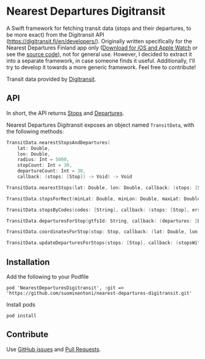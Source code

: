 
# Nearest Departures Digitransit

A Swift framework for fetching transit data (stops and their departures, to be more exact) from the Digitransit API (https://digitransit.fi/en/developers/). Originally written specifically for the Nearest Departures Finland app only ([Download for iOS and Apple Watch](https://itunes.apple.com/fi/app/hsl-lahimmat-lahdot/id1137708015?mt=8) or see the [source code](https://github.com/suominentoni/nearest-departures)), not for general use. However, I decided to extract it into a separate framework, in case someone finds it useful. Additionally, I'll try to develop it towards a more generic framework. Feel free to contribute!

Transit data provided by [Digitransit](https://digitransit.fi/en/developers/).

## API

In short, the API returns [Stops](https://github.com/suominentoni/nearest-departures-digitransit/blob/master/NearestDeparturesDigitransit/Model/Stop.swift) and [Departures](https://github.com/suominentoni/nearest-departures-digitransit/blob/master/NearestDeparturesDigitransit/Model/Departure.swift).

Nearest Departures Digitransit exposes an object named `TransitData`, with the following methods:

```swift
TransitData.nearestStopsAndDepartures(
    lat: Double,
    lon: Double,
    radius: Int = 5000,
    stopCount: Int = 30,
    departureCount: Int = 30,
    callback: (stops: [Stop]) -> Void) -> Void
```

```swift
TransitData.nearestStops(lat: Double, lon: Double, callback: (stops: [Stop]) -> Void) -> Void
```

```swift
TransitData.stopsForRect(minLat: Double, minLon: Double, maxLat: Double, maxLon: Double, callback: (stops: [Stop]) -> Void) -> Void
```

```swift
TransitData.stopsByCodes(codes: [String], callback: (stops: [Stop], error: TransitDataError?) -> Void) -> Void
```

```swift
TransitData.departuresForStop(gtfsId: String, callback: (departures: [Departure]) -> Void) -> Void
```

```swift
TransitData.coordinatesForStop(stop: Stop, callback: (lat: Double, lon: Double) -> Void) -> Void
```

```swift
TransitData.updateDeparturesForStops(stops: [Stop], callback: (stopsWithDepartures: [Stop], error: TransitDataError?) -> Void) -> Void
```


## Installation

Add the following to your Podfile

`pod 'NearestDeparturesDigitransit', :git => 'https://github.com/suominentoni/nearest-departures-digitransit.git'`

Install pods

`pod install`

## Contribute

Use [GitHub issues](https://github.com/suominentoni/nearest-departures/issues) and [Pull Requests](https://github.com/suominentoni/nearest-departures/pulls).

